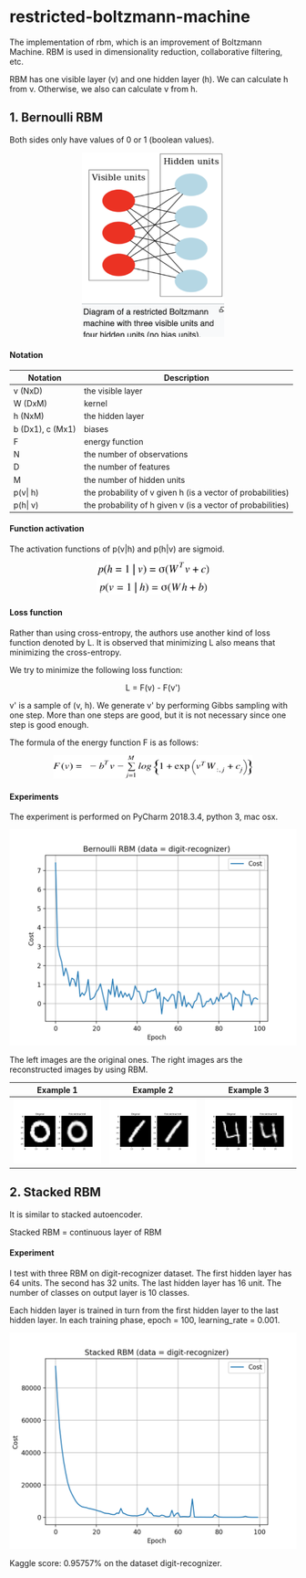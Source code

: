# restricted-boltzmann-machine
The implementation of rbm, which is an improvement of Boltzmann Machine. RBM is used in dimensionality reduction, collaborative filtering, etc.

RBM has one visible layer (v) and one hidden layer (h). We can calculate h from v. Otherwise, we also can calculate v from h.


## 1. Bernoulli RBM

Both sides only have values of 0 or 1 (boolean values).

<p align="center">
<img src="https://github.com/ducanhnguyen/restricted-boltzmann-machine/blob/master/img/rbm.png" width="250">
</p>

#### Notation

| Notation | Description |
| --- | --- |
|v (NxD)| the visible layer|
|W (DxM)| kernel|
|h (NxM)| the hidden layer|
|b (Dx1), c (Mx1)| biases|
|F| energy function|
|N| the number of observations|
|D| the number of features|
|M| the number of hidden units|
|p(v\| h)| the probability of v given h (is a vector of probabilities)|
|p(h\| v)| the probability of h given v (is a vector of probabilities)|

#### Function activation 

The activation functions of p(v|h) and p(h|v) are sigmoid.

<p align="center">
<img src="https://github.com/ducanhnguyen/restricted-boltzmann-machine/blob/master/img/probability_sigmoid.png" width="200">
</p>

#### Loss function

Rather than using cross-entropy, the authors use another kind of loss function denoted by L. It is observed that minimizing L also means that minimizing the cross-entropy.

We try to minimize the following loss function:

<p align="center">
L = F(v) - F(v')
</p>

v' is a sample of (v, h). We generate v' by performing Gibbs sampling with one step. More than one steps are good, but it is not necessary since one step is good enough.

The formula of the energy function F is as follows:

<p align="center">
<img src="https://github.com/ducanhnguyen/restricted-boltzmann-machine/blob/master/img/energy_function.png" width="350">
</p>

#### Experiments

The experiment is performed on PyCharm 2018.3.4, python 3, mac osx.

<img src="https://github.com/ducanhnguyen/restricted-boltzmann-machine/blob/master/img/rbm_cost.png" width="550">

The left images are the original ones. The right images ars the reconstructed images by using RBM.

| Example 1 | Example 2 | Example 3 |
| --- | --- | --- |
|<img src="https://github.com/ducanhnguyen/restricted-boltzmann-machine/blob/master/img/rbm_0_reconstruction.png" width="350">|<img src="https://github.com/ducanhnguyen/restricted-boltzmann-machine/blob/master/img/rbm_1_construction.png" width="350">|<img src="https://github.com/ducanhnguyen/restricted-boltzmann-machine/blob/master/img/rbm_4_reconstruction.png" width="350">|

## 2. Stacked RBM

It is similar to stacked autoencoder.

Stacked RBM = continuous layer of RBM

#### Experiment

I test with three RBM on digit-recognizer dataset. The first hidden layer has 64 units. The second has 32 units. The last hidden layer has 16 unit. The number of classes on output layer is 10 classes.

Each hidden layer is trained in turn from the first hidden layer to the last hidden layer. In each training phase, epoch = 100, learning_rate = 0.001.

<img src="https://github.com/ducanhnguyen/restricted-boltzmann-machine/blob/master/img/stacked_rbm.png" width="550">

Kaggle score: 0.95757% on the dataset digit-recognizer.
